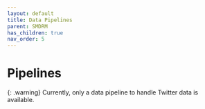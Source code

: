 ```yaml
---
layout: default
title: Data Pipelines
parent: SMDRM
has_children: true
nav_order: 5
---
```


# Pipelines

{: .warning}
Currently, only a data pipeline to handle Twitter data is available.
